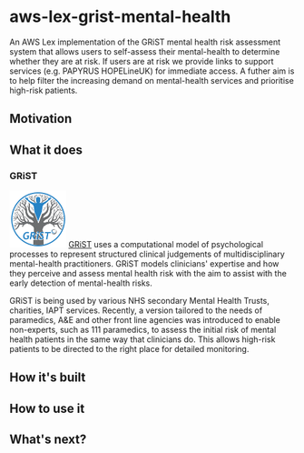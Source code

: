 

# aws-lex-grist-mental-health
An AWS Lex implementation of the GRiST mental health risk assessment system that allows users to self-assess their mental-health to determine whether they are at risk. If users are at risk we provide links to support services (e.g. PAPYRUS HOPELineUK) for immediate access. A futher aim is to help filter the increasing demand on mental-health services and prioritise high-risk patients.

## Motivation

## What it does

### GRiST

![GRiST Logo](https://github.com/digital-cyborg/aws-lex-grist-mental-health/blob/master/images/grist-logo-tiny.png) [GRiST](https://www.egrist.org/ "GRiST Website") uses a computational model of psychological processes to represent structured clinical judgements of multidisciplinary mental-health practitioners. GRiST models clinicians' expertise and how they perceive and assess mental health risk with the aim to assist with the early detection of mental-health risks. 

GRiST is being used by various NHS secondary Mental Health Trusts, charities, IAPT services. Recently, a version tailored to the needs of paramedics, A&E and other front line agencies was introduced to enable non-experts, such as 111 paramedics, to assess the initial risk of mental health patients in the same way that clinicians do. This allows high-risk patients to be directed to the right place for detailed monitoring. 

## How it's built

## How to use it

## What's next?

